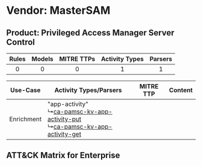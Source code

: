 Vendor: MasterSAM
=================
Product: Privileged Access Manager Server Control
-------------------------------------------------
| Rules | Models | MITRE TTPs | Activity Types | Parsers |
|:-----:|:------:|:----------:|:--------------:|:-------:|
|   0   |   0    |     0      |       1        |    1    |

|  Use-Case  | Activity Types/Parsers    | MITRE TTP | Content    |
|:----------:| ---- | --------- | ---- |
| Enrichment |  "app-activity"<br> ↳[ca-pamsc-kv-app-activity-put](Ps/pC_capamsckvappactivityput.md)<br> ↳[ca-pamsc-kv-app-activity-get](Ps/pC_capamsckvappactivityget.md)<br> |    | [](RM/r_m_mastersam_privileged_access_manager_server_control_Enrichment.md) |

ATT&CK Matrix for Enterprise
----------------------------
